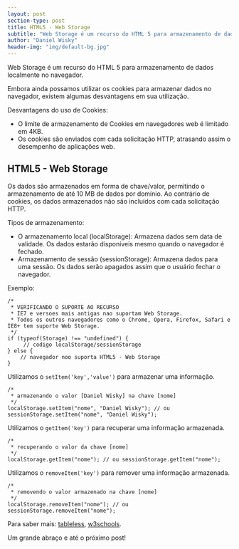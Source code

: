 ```yaml
---
layout: post
section-type: post
title: HTML5 - Web Storage
subtitle: "Web Storage é um recurso do HTML 5 para armazenamento de dados localmente no navegador."
author: "Daniel Wisky"
header-img: "img/default-bg.jpg"
---
```


Web Storage é um recurso do HTML 5 para armazenamento de dados localmente no navegador.

Embora ainda possamos utilizar os cookies para armazenar dados no navegador, existem algumas desvantagens em sua utilização.

Desvantagens do uso de Cookies:

* O limite de armazenamento de Cookies em navegadores web é limitado em 4KB.
* Os cookies são enviados com cada solicitação HTTP, atrasando assim o desempenho de aplicações web.

## HTML5 - Web Storage

Os dados são armazenados em forma de chave/valor, permitindo o armazenamento de até 10 MB de dados por domínio. Ao contrário de cookies, os dados armazenados não são incluídos com cada solicitação HTTP.

Tipos de armazenamento:

* O armazenamento local (localStorage): Armazena dados sem data de validade. Os dados estarão disponíveis mesmo quando o navegador é fechado.
* Armazenamento de sessão (sessionStorage): Armazena dados para uma sessão. Os dados serão apagados assim que o usuário fechar o navegador.

Exemplo:

	/* 
	 * VERIFICANDO O SUPORTE AO RECURSO
	 * IE7 e versoes mais antigas nao suportam Web Storage. 
	 * Todos os outros navegadores como o Chrome, Opera, Firefox, Safari e IE8+ tem suporte Web Storage.
	 */
	if (typeof(Storage) !== "undefined") {
		 // codigo localStorage/sessionStorage
	} else {
		// navegador noo suporta HTML5 - Web Storage
	}
	
Utilizamos o `setItem('key','value')` para armazenar uma informação.

	/*
	 * armazenando o valor [Daniel Wisky] na chave [nome]
	 */
	localStorage.setItem("nome", "Daniel Wisky"); // ou sessionStorage.setItem("nome", "Daniel Wisky");

Utilizamos o `getItem('key')` para recuperar uma informação armazenada.

	/*
	 * recuperando o valor da chave [nome]
	 */
	localStorage.getItem("nome"); // ou sessionStorage.getItem("nome");

Utilizamos o `removeItem('key')` para remover uma informação armazenada.

	/*
	 * removendo o valor armazenado na chave [nome]
	 */
	localStorage.removeItem("nome"); // ou sessionStorage.removeItem("nome");

Para saber mais: 
<a href="http://tableless.com.br/web-storage-html5/" target="\_blank">tableless</a>, 
<a href="http://www.w3schools.com/html/html5_webstorage.asp" target="\_blank">w3schools</a>.

Um grande abraço e até o próximo post!